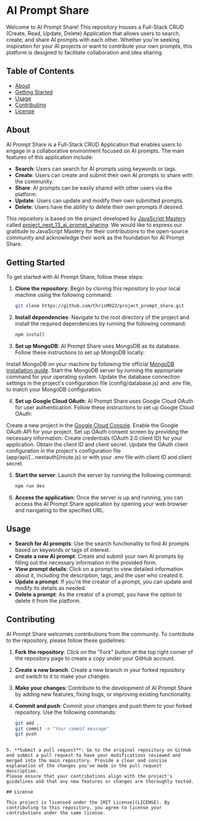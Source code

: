 # AI Prompt Share

Welcome to AI Prompt Share! This repository houses a Full-Stack CRUD (Create, Read, Update, Delete) Application that allows users to search, create, and share AI prompts with each other. Whether you're seeking inspiration for your AI projects or want to contribute your own prompts, this platform is designed to facilitate collaboration and idea sharing.

## Table of Contents

- [About](#about)
- [Getting Started](#getting-started)
- [Usage](#usage)
- [Contributing](#contributing)
- [License](#license)

## About

AI Prompt Share is a Full-Stack CRUD Application that enables users to engage in a collaborative environment focused on AI prompts. The main features of this application include:

- **Search**: Users can search for AI prompts using keywords or tags.
- **Create**: Users can create and submit their own AI prompts to share with the community.
- **Share**: AI prompts can be easily shared with other users via the platform.
- **Update**: Users can update and modify their own submitted prompts.
- **Delete**: Users have the ability to delete their own prompts if desired.

This repository is based on the project developed by [JavaScript Mastery](https://github.com/adrianhajdin) called [project_next_13_ai_prompt_sharing](https://github.com/adrianhajdin/project_next_13_ai_prompt_sharing). We would like to express our gratitude to JavaScript Mastery for their contributions to the open-source community and acknowledge their work as the foundation for AI Prompt Share.


## Getting Started

To get started with AI Prompt Share, follow these steps:

1. **Clone the repository**: Begin by cloning this repository to your local machine using the following command:

   ```bash
   git clone https://github.com/ChrisM922/project_prompt_share.git
   ```
2. **Install dependencies**: Navigate to the root directory of the project and install the required dependencies by running the following command:
   ```bash
   npm install
   ```
3. **Set up MongoDB**: AI Prompt Share uses MongoDB as its database. Follow these instructions to set up MongoDB locally:

Install MongoDB on your machine by following the official [MongoDB installation guide](https://docs.mongodb.com/manual/installation/).
Start the MongoDB server by running the appropriate command for your operating system.
Update the database connection settings in the project's configuration file (config/database.js) and .env file, to match your MongoDB configuration.

4. **Set up Google Cloud OAuth**: AI Prompt Share uses Google Cloud OAuth for user authentication. Follow these instructions to set up Google Cloud OAuth:

Create a new project in the [Google Cloud Console](https://console.cloud.google.com/).
Enable the Google OAuth API for your project.
Set up OAuth consent screen by providing the necessary information.
Create credentials (OAuth 2.0 client ID) for your application.
Obtain the client ID and client secret.
Update the OAuth client configuration in the project's configuration file (app/api/[...nextauth]/route.js) or with your .env file with client ID and client secret.

5. **Start the server**: Launch the server by running the following command:
     ```bash
     npm run dev
     ```
6. **Access the application**: Once the server is up and running, you can access the AI Prompt Share application by opening your web browser and navigating to the specified URL.

## Usage

- **Search for AI prompts**: Use the search functionality to find AI prompts based on keywords or tags of interest.
- **Create a new AI prompt**: Create and submit your own AI prompts by filling out the necessary information in the provided form.
- **View prompt details**: Click on a prompt to view detailed information about it, including the description, tags, and the user who created it.
- **Update a prompt**: If you're the creator of a prompt, you can update and modify its details as needed.
- **Delete a prompt**: As the creator of a prompt, you have the option to delete it from the platform.

## Contributing

AI Prompt Share welcomes contributions from the community. To contribute to the repository, please follow these guidelines:

1. **Fork the repository**: Click on the "Fork" button at the top right corner of the repository page to create a copy under your GitHub account.

2. **Create a new branch**: Create a new branch in your forked repository and switch to it to make your changes.

3. **Make your changes**: Contribute to the development of AI Prompt Share by adding new features, fixing bugs, or improving existing functionality.

4. **Commit and push**: Commit your changes and push them to your forked repository. Use the following commands:

   ```bash
   git add .
   git commit -m "Your commit message"
   git push
  ```

5. **Submit a pull request**: Go to the original repository on GitHub and submit a pull request to have your modifications reviewed and merged into the main repository. Provide a clear and concise explanation of the changes you've made in the pull request description.
Please ensure that your contributions align with the project's guidelines and that any new features or changes are thoroughly tested.

## License

This project is licensed under the [MIT License](LICENSE). By contributing to this repository, you agree to license your contributions under the same license.
